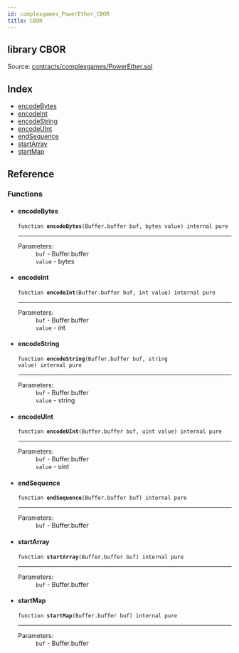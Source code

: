 ```yaml
---
id: complexgames_PowerEther_CBOR
title: CBOR
---
```


<div class="contract-doc"><div class="contract"><h2 class="contract-header"><span class="contract-kind">library</span> CBOR</h2><div class="source">Source: <a href="https://github.com/FriendlyUser/solidity-smart-contracts//blob/v0.2.0/contracts/complexgames/PowerEther.sol" target="_blank">contracts/complexgames/PowerEther.sol</a></div></div><div class="index"><h2>Index</h2><ul><li><a href="complexgames_PowerEther_CBOR.html#encodeBytes">encodeBytes</a></li><li><a href="complexgames_PowerEther_CBOR.html#encodeInt">encodeInt</a></li><li><a href="complexgames_PowerEther_CBOR.html#encodeString">encodeString</a></li><li><a href="complexgames_PowerEther_CBOR.html#encodeUInt">encodeUInt</a></li><li><a href="complexgames_PowerEther_CBOR.html#endSequence">endSequence</a></li><li><a href="complexgames_PowerEther_CBOR.html#startArray">startArray</a></li><li><a href="complexgames_PowerEther_CBOR.html#startMap">startMap</a></li></ul></div><div class="reference"><h2>Reference</h2><div class="functions"><h3>Functions</h3><ul><li><div class="item function"><span id="encodeBytes" class="anchor-marker"></span><h4 class="name">encodeBytes</h4><div class="body"><code class="signature">function <strong>encodeBytes</strong><span>(Buffer.buffer buf, bytes value) </span><span>internal </span><span>pure </span></code><hr/><dl><dt><span class="label-parameters">Parameters:</span></dt><dd><div><code>buf</code> - Buffer.buffer</div><div><code>value</code> - bytes</div></dd></dl></div></div></li><li><div class="item function"><span id="encodeInt" class="anchor-marker"></span><h4 class="name">encodeInt</h4><div class="body"><code class="signature">function <strong>encodeInt</strong><span>(Buffer.buffer buf, int value) </span><span>internal </span><span>pure </span></code><hr/><dl><dt><span class="label-parameters">Parameters:</span></dt><dd><div><code>buf</code> - Buffer.buffer</div><div><code>value</code> - int</div></dd></dl></div></div></li><li><div class="item function"><span id="encodeString" class="anchor-marker"></span><h4 class="name">encodeString</h4><div class="body"><code class="signature">function <strong>encodeString</strong><span>(Buffer.buffer buf, string value) </span><span>internal </span><span>pure </span></code><hr/><dl><dt><span class="label-parameters">Parameters:</span></dt><dd><div><code>buf</code> - Buffer.buffer</div><div><code>value</code> - string</div></dd></dl></div></div></li><li><div class="item function"><span id="encodeUInt" class="anchor-marker"></span><h4 class="name">encodeUInt</h4><div class="body"><code class="signature">function <strong>encodeUInt</strong><span>(Buffer.buffer buf, uint value) </span><span>internal </span><span>pure </span></code><hr/><dl><dt><span class="label-parameters">Parameters:</span></dt><dd><div><code>buf</code> - Buffer.buffer</div><div><code>value</code> - uint</div></dd></dl></div></div></li><li><div class="item function"><span id="endSequence" class="anchor-marker"></span><h4 class="name">endSequence</h4><div class="body"><code class="signature">function <strong>endSequence</strong><span>(Buffer.buffer buf) </span><span>internal </span><span>pure </span></code><hr/><dl><dt><span class="label-parameters">Parameters:</span></dt><dd><div><code>buf</code> - Buffer.buffer</div></dd></dl></div></div></li><li><div class="item function"><span id="startArray" class="anchor-marker"></span><h4 class="name">startArray</h4><div class="body"><code class="signature">function <strong>startArray</strong><span>(Buffer.buffer buf) </span><span>internal </span><span>pure </span></code><hr/><dl><dt><span class="label-parameters">Parameters:</span></dt><dd><div><code>buf</code> - Buffer.buffer</div></dd></dl></div></div></li><li><div class="item function"><span id="startMap" class="anchor-marker"></span><h4 class="name">startMap</h4><div class="body"><code class="signature">function <strong>startMap</strong><span>(Buffer.buffer buf) </span><span>internal </span><span>pure </span></code><hr/><dl><dt><span class="label-parameters">Parameters:</span></dt><dd><div><code>buf</code> - Buffer.buffer</div></dd></dl></div></div></li></ul></div></div></div>

